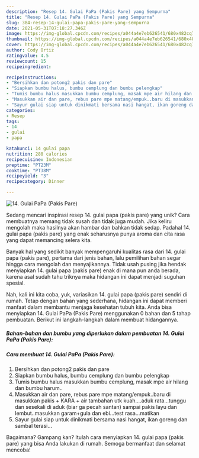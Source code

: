 ```yaml
---
description: "Resep 14. Gulai PaPa (Pakis Pare) yang Sempurna"
title: "Resep 14. Gulai PaPa (Pakis Pare) yang Sempurna"
slug: 384-resep-14-gulai-papa-pakis-pare-yang-sempurna
date: 2021-05-31T07:18:27.346Z
image: https://img-global.cpcdn.com/recipes/a044a4e7eb626541/680x482cq70/14-gulai-papa-pakis-pare-foto-resep-utama.jpg
thumbnail: https://img-global.cpcdn.com/recipes/a044a4e7eb626541/680x482cq70/14-gulai-papa-pakis-pare-foto-resep-utama.jpg
cover: https://img-global.cpcdn.com/recipes/a044a4e7eb626541/680x482cq70/14-gulai-papa-pakis-pare-foto-resep-utama.jpg
author: Cody Ortiz
ratingvalue: 4.5
reviewcount: 15
recipeingredient:

recipeinstructions:
- "Bersihkan dan potong2 pakis dan pare"
- "Siapkan bumbu halus, bumbu cemplung dan bumbu pelengkap"
- "Tumis bumbu halus masukkan bumbu cemplung, masak mpe air hilang dan bumbu harum.."
- "Masukkan air dan pare, rebus pare mpe matang/empuk..baru di masukkan pakis + KARA + air tambahan utk kuah....aduk rata...tunggu dan sesekali di aduk (biar ga pecah santan) sampai pakis layu dan lembut..masukkan garam+gula dan ebi...test rasa...matikan"
- "Sayur gulai siap untuk dinikmati bersama nasi hangat, ikan goreng dan sambal terasi..."
categories:
- Resep
tags:
- 14
- gulai
- papa

katakunci: 14 gulai papa 
nutrition: 280 calories
recipecuisine: Indonesian
preptime: "PT23M"
cooktime: "PT38M"
recipeyield: "3"
recipecategory: Dinner

---
```



![14. Gulai PaPa (Pakis Pare)](https://img-global.cpcdn.com/recipes/a044a4e7eb626541/680x482cq70/14-gulai-papa-pakis-pare-foto-resep-utama.jpg)

Sedang mencari inspirasi resep 14. gulai papa (pakis pare) yang unik? Cara membuatnya memang tidak susah dan tidak juga mudah. Jika keliru mengolah maka hasilnya akan hambar dan bahkan tidak sedap. Padahal 14. gulai papa (pakis pare) yang enak seharusnya punya aroma dan cita rasa yang dapat memancing selera kita.



Banyak hal yang sedikit banyak mempengaruhi kualitas rasa dari 14. gulai papa (pakis pare), pertama dari jenis bahan, lalu pemilihan bahan segar hingga cara mengolah dan menyajikannya. Tidak usah pusing jika hendak menyiapkan 14. gulai papa (pakis pare) enak di mana pun anda berada, karena asal sudah tahu triknya maka hidangan ini dapat menjadi suguhan spesial.


Nah, kali ini kita coba, yuk, variasikan 14. gulai papa (pakis pare) sendiri di rumah. Tetap dengan bahan yang sederhana, hidangan ini dapat memberi manfaat dalam membantu menjaga kesehatan tubuh kita. Anda bisa menyiapkan 14. Gulai PaPa (Pakis Pare) menggunakan 0 bahan dan 5 tahap pembuatan. Berikut ini langkah-langkah dalam membuat hidangannya.

<!--inarticleads1-->

##### Bahan-bahan dan bumbu yang diperlukan dalam pembuatan 14. Gulai PaPa (Pakis Pare):





<!--inarticleads2-->

##### Cara membuat 14. Gulai PaPa (Pakis Pare):

1. Bersihkan dan potong2 pakis dan pare
1. Siapkan bumbu halus, bumbu cemplung dan bumbu pelengkap
1. Tumis bumbu halus masukkan bumbu cemplung, masak mpe air hilang dan bumbu harum..
1. Masukkan air dan pare, rebus pare mpe matang/empuk..baru di masukkan pakis + KARA + air tambahan utk kuah....aduk rata...tunggu dan sesekali di aduk (biar ga pecah santan) sampai pakis layu dan lembut..masukkan garam+gula dan ebi...test rasa...matikan
1. Sayur gulai siap untuk dinikmati bersama nasi hangat, ikan goreng dan sambal terasi...




Bagaimana? Gampang kan? Itulah cara menyiapkan 14. gulai papa (pakis pare) yang bisa Anda lakukan di rumah. Semoga bermanfaat dan selamat mencoba!
